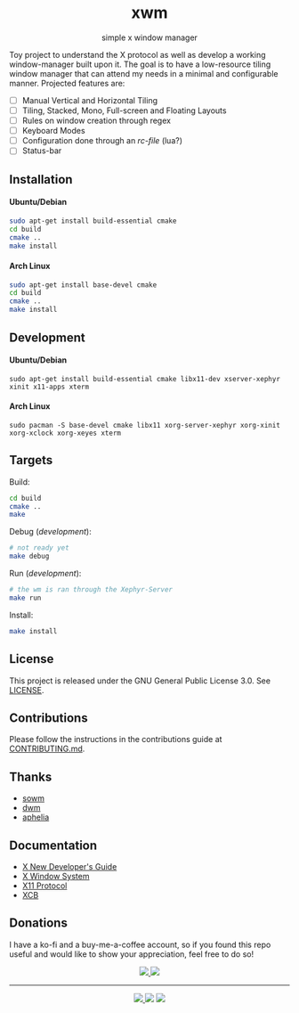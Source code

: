 <h1 align="center">xwm</h1>
<p align="center">
  simple x window manager
</p>

<!-- ![X-Protocol](.github/assets/xwm.png) -->

Toy project to understand the X protocol as well as develop a working window-manager 
built upon it. The goal is to have a low-resource tiling window manager that can attend my needs 
in a minimal and configurable manner. Projected features are: 

- [ ] Manual Vertical and Horizontal Tiling 
- [ ] Tiling, Stacked, Mono, Full-screen and Floating Layouts
- [ ] Rules on window creation through regex
- [ ] Keyboard Modes
- [ ] Configuration done through an *rc-file* (lua?)
- [ ] Status-bar

## Installation
#### Ubuntu/Debian
```sh
sudo apt-get install build-essential cmake
cd build 
cmake .. 
make install
```

#### Arch Linux
```sh
sudo apt-get install base-devel cmake
cd build 
cmake .. 
make install
```

## Development

#### Ubuntu/Debian
```
sudo apt-get install build-essential cmake libx11-dev xserver-xephyr xinit x11-apps xterm
```

#### Arch Linux
```
sudo pacman -S base-devel cmake libx11 xorg-server-xephyr xorg-xinit xorg-xclock xorg-xeyes xterm
```

## Targets
Build: 
```sh 
cd build 
cmake ..
make
```

Debug (*development*):
```sh
# not ready yet
make debug
```

Run (*development*):
```sh
# the wm is ran through the Xephyr-Server
make run
```

Install:
```sh
make install
```

## License
This project is released under the GNU General Public License 3.0. See [LICENSE](LICENSE).

## Contributions
Please follow the instructions in the contributions guide at [CONTRIBUTING.md](CONTRIBUTING.md).

## Thanks
- [sowm](https://github.com/dylanaraps/sowm)
- [dwm](https://dwm.suckless.org/tutorial/)
- [aphelia](https://github.com/vardy/aphelia)

## Documentation
- [X New Developer's Guide](https://x.org/wiki/guide/concepts/)
- [X Window System](https://x.org/releases/current/doc/libX11/libX11/libX11.html#Overview_of_the_X_Window_System)
- [X11 Protocol](https://x.org/releases/current/doc/xproto/x11protocol.html#Protocol_Formats)
- [XCB](https://xcb.freedesktop.org/tutorial/)

## Donations
I have a ko-fi and a buy-me-a-coffee account, so if you found this repo useful and would like to show your appreciation, feel free to do so!

<p align="center">
<a href="https://ko-fi.com/duclos">
<img src="https://img.shields.io/badge/donation-ko--fi-red.svg">
</a>

<a href="https://www.buymeacoffee.com/danielduclos">
<img src="https://img.shields.io/badge/donation-buy--me--coffee-green.svg">
</a>

</p>

---
<p align="center">
<a href="https://github.com/duclos-cavalcanti/templates/LICENSE">
  <img src="https://img.shields.io/badge/license-GPL3-green.svg" />
</a>
<a>
  <img src="https://img.shields.io/github/languages/code-size/duclos-cavalcanti/rwm.svg" />
</a>
<a>
  <img src="https://img.shields.io/github/commit-activity/m/duclos-cavalcanti/rwm.svg" />
</a>
